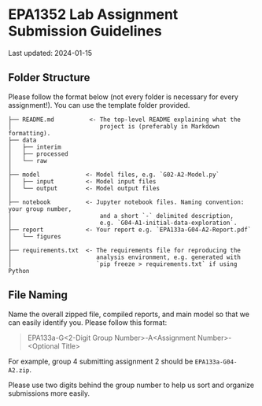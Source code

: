 # EPA1352 Lab Assignment Submission Guidelines

Last updated: 2024-01-15

## Folder Structure

Please follow the format below (not every folder is necessary for every assignment!). You can use the template folder provided. 

```
├── README.md          <- The top-level README explaining what the
│                         project is (preferably in Markdown formatting).
├── data
│   ├── interim        
│   ├── processed     
│   └── raw           
│
├── model             <- Model files, e.g. `G02-A2-Model.py`
│   ├── input         <- Model input files
│   └── output        <- Model output files
│
├── notebook          <- Jupyter notebook files. Naming convention: your group number,
│                         and a short `-` delimited description,
│                         e.g. `G04-A1-initial-data-exploration`.
├── report            <- Your report e.g. `EPA133a-G04-A2-Report.pdf`
│   └── figures       
│
├── requirements.txt  <- The requirements file for reproducing the
│                        analysis environment, e.g. generated with 
│                        `pip freeze > requirements.txt` if using Python
```

## File Naming

Name the overall zipped file, compiled reports, and main model so that we can easily identify you. Please follow this format:

>EPA133a-G\<2-Digit Group Number>-A\<Assignment Number>-\<Optional Title>

For example, group 4 submitting assignment 2 should be `EPA133a-G04-A2.zip`.

Please use two digits behind the group number to help us sort and organize submissions more easily.

